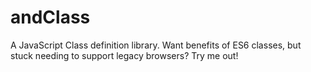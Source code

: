 # andClass
A JavaScript Class definition library. Want benefits of ES6 classes, but stuck needing to support legacy browsers? Try me out!
